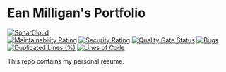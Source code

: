 # Ean Milligan's Portfolio  
[![SonarCloud](https://sonarcloud.io/images/project_badges/sonarcloud-orange.svg)](https://sonarcloud.io/summary/new_code?id=ean-milligan-portfolio)  
[![Maintainability Rating](https://sonarcloud.io/api/project_badges/measure?project=ean-milligan-portfolio&metric=sqale_rating)](https://sonarcloud.io/summary/new_code?id=ean-milligan-portfolio) [![Security Rating](https://sonarcloud.io/api/project_badges/measure?project=ean-milligan-portfolio&metric=security_rating)](https://sonarcloud.io/summary/new_code?id=ean-milligan-portfolio) [![Quality Gate Status](https://sonarcloud.io/api/project_badges/measure?project=ean-milligan-portfolio&metric=alert_status)](https://sonarcloud.io/summary/new_code?id=ean-milligan-portfolio) [![Bugs](https://sonarcloud.io/api/project_badges/measure?project=ean-milligan-portfolio&metric=bugs)](https://sonarcloud.io/summary/new_code?id=ean-milligan-portfolio) [![Duplicated Lines (%)](https://sonarcloud.io/api/project_badges/measure?project=ean-milligan-portfolio&metric=duplicated_lines_density)](https://sonarcloud.io/summary/new_code?id=ean-milligan-portfolio) [![Lines of Code](https://sonarcloud.io/api/project_badges/measure?project=ean-milligan-portfolio&metric=ncloc)](https://sonarcloud.io/summary/new_code?id=ean-milligan-portfolio)  

This repo contains my personal resume.
